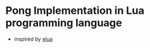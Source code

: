 # Pong Implementation in Lua programming language

- inspired by [elua](https://github.com/elua/pong)